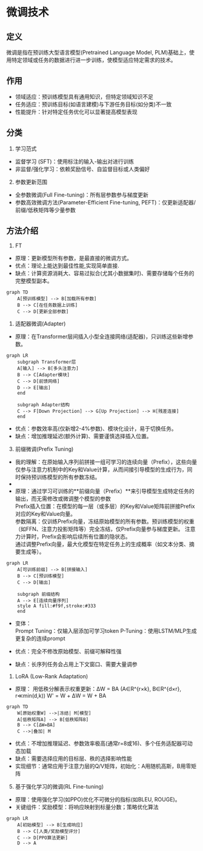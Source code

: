 # 微调技术
## 定义
微调是指在预训练大型语言模型(Pretrained Language Model, PLM)基础上，使用特定领域或任务的数据进行进一步训练，使模型适应特定需求的技术。  

## 作用
- 领域适应：预训练模型具有通用知识，但特定领域知识不足  
- 任务适应：预训练目标(如语言建模)与下游任务目标(如分类)不一致  
- 性能提升：针对特定任务优化可以显著提高模型表现  

## 分类
1. 学习范式
- 监督学习 (SFT)：使用标注的输入-输出对进行训练
- 非监督/强化学习：依赖奖励信号、自监督目标或人类偏好

2. 参数更新范围
- 全参数微调(Full Fine-tuning)：所有层参数参与梯度更新
- 参数高效微调方法(Parameter-Efficient Fine-tuning, PEFT)：仅更新适配器/前缀/低秩矩阵等少量参数

## 方法介绍

1. FT
- 原理：更新模型所有参数，是最直接的微调方式。
- 优点：理论上能达到最佳性能,实现简单直接.
- 缺点：计算资源消耗大、容易过拟合(尤其小数据集时)、需要存储每个任务的完整模型副本。
```mermaid
graph TD
    A[预训练模型] --> B[加载所有参数]
    B --> C[在任务数据上训练]
    C --> D[更新全部参数]
```

1. 适配器微调(Adapter)
- 原理：在Transformer层间插入小型全连接网络(适配器)，只训练这些新增参数。
```mermaid
graph LR  
    subgraph Transformer层  
    A[输入] --> B[多头注意力]  
    B --> C[Adapter模块]  
    C --> D[前馈网络]  
    D --> E[输出]  
    end
    
    subgraph Adapter结构
    C --> F[Down Projection] --> G[Up Projection] --> H[残差连接]
    end
```
- 优点：参数效率高(仅新增2-4%参数)、模块化设计，易于切换任务。
- 缺点：增加推理延迟(额外计算)、需要谨慎选择插入位置。


3.  前缀微调(Prefix Tuning)  
- 我的理解：在原始输入序列前拼接一组可学习的连续向量（Prefix），这些向量仅参与注意力机制中的Key和Value计算，从而间接引导模型的生成行为，同时保持预训练模型的所有参数冻结。
- 
- 原理：通过学习可训练的**前缀向量（Prefix）**来引导模型生成特定任务的输出，而无需修改或微调整个模型的参数  
Prefix插入位置：在模型的每一层（或多层）的Key和Value矩阵前拼接Prefix对应的Key和Value向量。  
参数隔离：仅训练Prefix向量，冻结原始模型的所有参数。预训练模型的权重（如FFN、注意力投影矩阵等）完全冻结，仅Prefix向量参与梯度更新。
注意力计算时，Prefix会影响后续所有位置的隐状态。  
通过调整Prefix向量，最大化模型在特定任务上的生成概率（如文本分类、摘要生成等）。  
```mermaid
graph LR
    A[可训练前缀] --> B[拼接输入]
    B --> C[预训练模型]
    C --> D[输出]
    
    subgraph 前缀结构
    A --> E[连续向量序列]
    style A fill:#f9f,stroke:#333
    end
```

- 变体：  
    Prompt Tuning：仅输入层添加可学习token
    P-Tuning：使用LSTM/MLP生成更复杂的连续prompt

- 优点：完全不修改原始模型、前缀可解释性强   
- 缺点：长序列任务会占用上下文窗口、需要大量调参  



1. LoRA (Low-Rank Adaptation)
- 原理：
用低秩分解表示权重更新：ΔW = BA (A∈R^{r×k}, B∈R^{d×r}, r≪min(d,k))
W' = W + ΔW = W + BA  

```mermaid
graph TD
    W[原始权重W] -->|冻结| M[模型]
    A[低秩矩阵A] --> B[低秩矩阵B]
    B --> C[ΔW=BA]
    C -->|叠加| M
```


- 优点：不增加推理延迟、参数效率极高(通常r=8或16)、多个任务适配器可动态加载
- 缺点：需要选择应用的目标层、秩的选择影响性能
- 实现细节：通常应用于注意力层的Q/V矩阵，初始化：A用随机高斯，B用零矩阵



5. 基于强化学习的微调(RL Fine-tuning)
- 原理：使用强化学习(如PPO)优化不可微分的指标(如BLEU, ROUGE)。
- 关键组件：奖励模型：将响应映射到标量分数；策略优化算法

```mermaid
graph LR
    A[初始模型] --> B[生成响应]
    B --> C[人类/奖励模型评分]
    C --> D[PPO算法更新]
    D --> A
```


